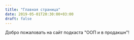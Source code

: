 ```yaml
---
title: "Главная страница"
date: 2019-05-01T20:30:00+03:00
draft: false
---
```


Добро пожаловать на сайт подкаста "ООП и в продакшн"!


